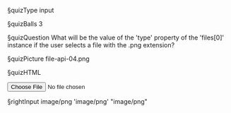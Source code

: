 §quizType
input

§quizBalls
3



§quizQuestion
What will be the value of the 'type' property of the 'files[0]' instance if the user selects a file with the .png extension?



§quizPicture
file-api-04.png



§quizHTML
<body>
  <input type="file"/>
</body>

§rightInput
image/png
'image/png'
"image/png"
